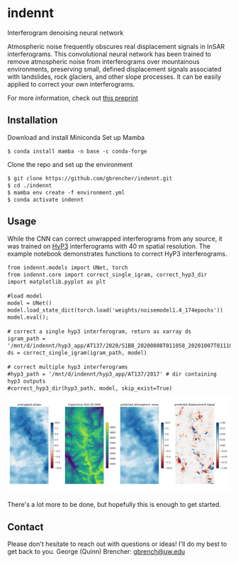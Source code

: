 # indennt
Interferogram denoising neural network

Atmospheric noise frequently obscures real displacement signals in InSAR interferograms. This convolutional neural network has been trained to remove atmospheric noise from interferograms over mountainous environments, preserving small, defined displacement signals associated with landslides, rock glaciers, and other slope processes. It can be easily applied to correct your own interferograms. 

For more information, check out [this preprint](https://www.techrxiv.org/articles/preprint/Removing_Atmospheric_Noise_from_InSAR_Interferograms_in_Mountainous_Regions_with_a_Convolutional_Neural_Network/22626748)

## Installation
Download and install Miniconda
Set up Mamba
```
$ conda install mamba -n base -c conda-forge
```
Clone the repo and set up the environment
```
$ git clone https://github.com/gbrencher/indennt.git
$ cd ./indennt
$ mamba env create -f environment.yml
$ conda activate indennt
```
## Usage
While the CNN can correct unwrapped interferograms from any source, it was trained on [HyP3](https://hyp3-docs.asf.alaska.edu/guides/insar_product_guide/) interferograms with 40 m spatial resolution. The example notebook demonstrates functions to correct HyP3 interferograms.

```
from indennt.models import UNet, torch
from indennt.core import correct_single_igram, correct_hyp3_dir
import matplotlib.pyplot as plt

#load model
model = UNet()
model.load_state_dict(torch.load('weights/noisemodel1.4_174epochs'))
model.eval();

# correct a single hyp3 interferogram, return as xarray ds
igram_path = '/mnt/d/indennt/hyp3_app/AT137/2020/S1BB_20200808T011058_20201007T011100_VVP060_INT40_G_ueF_70CB'
ds = correct_single_igram(igram_path, model)

# correct multiple hyp3 interferograms
#hyp3_path = '/mnt/d/indennt/hyp3_app/AT137/2017' # dir containing hyp3 outputs
#correct_hyp3_dir(hyp3_path, model, skip_exist=True)
```
![plot](./images/example_correction.png)

There's a lot more to be done, but hopefully this is enough to get started. 

## Contact 
Please don't hesitate to reach out with questions or ideas! I'll do my best to get back to you. 
George (Quinn) Brencher: gbrench@uw.edu